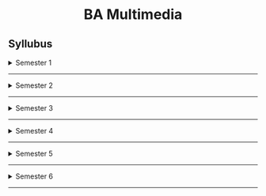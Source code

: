 

<h1 align=center>BA Multimedia</h1>

## Syllubus

<details>
   <summary>Semester 1</summary>
<br>
 
 * Art and Visual Perception-I


* Computer Fundamentals(https://youtu.be/eEo_aacpwCw?t=9)

	
* Drawing for Animation

	
* English I: Creative Writing(https://youtu.be/jW52IWzoPLo)

	
* Still Photography 

</details>

******

<details>
   <summary>Semester 2</summary>
<br>

* 





</details>

******

<details>
   <summary>Semester 3</summary>
<br>
   
* 





</details>

******

<details>
   <summary>Semester 4</summary>
<br>
   
* 






</details>

******

<details>
   <summary>Semester 5</summary>
<br>
   
* Editing Principles-I(https://youtu.be/UsiQFEwMUyw?t=2)

	
* Introduction to Animation-I

	
* Media Ethics (https://youtu.be/-qf8gVtdEXs)

	
* Print Journalism(https://youtu.be/x64wziWkC84?t=3)

	
* Scenic Design: Film and Television-II
</details>

******

<details>
   <summary>Semester 6</summary>
<br>
   
* Editing Principles-II

	
* Electronic Journalism

	
* Introduction to Animation-II


* Projects
	
  * Animation Project
  * Video Project



</details>

******

